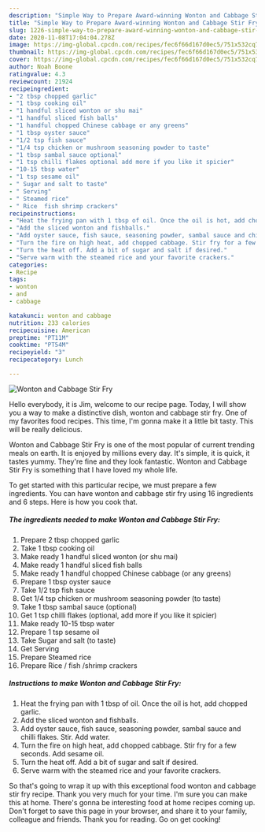 ```yaml
---
description: "Simple Way to Prepare Award-winning Wonton and Cabbage Stir Fry"
title: "Simple Way to Prepare Award-winning Wonton and Cabbage Stir Fry"
slug: 1226-simple-way-to-prepare-award-winning-wonton-and-cabbage-stir-fry
date: 2020-11-08T17:04:04.278Z
image: https://img-global.cpcdn.com/recipes/fec6f66d167d0ec5/751x532cq70/wonton-and-cabbage-stir-fry-recipe-main-photo.jpg
thumbnail: https://img-global.cpcdn.com/recipes/fec6f66d167d0ec5/751x532cq70/wonton-and-cabbage-stir-fry-recipe-main-photo.jpg
cover: https://img-global.cpcdn.com/recipes/fec6f66d167d0ec5/751x532cq70/wonton-and-cabbage-stir-fry-recipe-main-photo.jpg
author: Noah Boone
ratingvalue: 4.3
reviewcount: 21924
recipeingredient:
- "2 tbsp chopped garlic"
- "1 tbsp cooking oil"
- "1 handful sliced wonton or shu mai"
- "1 handful sliced fish balls"
- "1 handful chopped Chinese cabbage or any greens"
- "1 tbsp oyster sauce"
- "1/2 tsp fish sauce"
- "1/4 tsp chicken or mushroom seasoning powder to taste"
- "1 tbsp sambal sauce optional"
- "1 tsp chilli flakes optional add more if you like it spicier"
- "10-15 tbsp water"
- "1 tsp sesame oil"
- " Sugar and salt to taste"
- " Serving"
- " Steamed rice"
- " Rice  fish shrimp crackers"
recipeinstructions:
- "Heat the frying pan with 1 tbsp of oil. Once the oil is hot, add chopped garlic."
- "Add the sliced wonton and fishballs."
- "Add oyster sauce, fish sauce, seasoning powder, sambal sauce and chilli flakes. Stir. Add water."
- "Turn the fire on high heat, add chopped cabbage. Stir fry for a few seconds. Add sesame oil."
- "Turn the heat off. Add a bit of sugar and salt if desired."
- "Serve warm with the steamed rice and your favorite crackers."
categories:
- Recipe
tags:
- wonton
- and
- cabbage

katakunci: wonton and cabbage 
nutrition: 233 calories
recipecuisine: American
preptime: "PT11M"
cooktime: "PT54M"
recipeyield: "3"
recipecategory: Lunch

---
```



![Wonton and Cabbage Stir Fry](https://img-global.cpcdn.com/recipes/fec6f66d167d0ec5/751x532cq70/wonton-and-cabbage-stir-fry-recipe-main-photo.jpg)

Hello everybody, it is Jim, welcome to our recipe page. Today, I will show you a way to make a distinctive dish, wonton and cabbage stir fry. One of my favorites food recipes. This time, I'm gonna make it a little bit tasty. This will be really delicious.



Wonton and Cabbage Stir Fry is one of the most popular of current trending meals on earth. It is enjoyed by millions every day. It's simple, it is quick, it tastes yummy. They're fine and they look fantastic. Wonton and Cabbage Stir Fry is something that I have loved my whole life.


To get started with this particular recipe, we must prepare a few ingredients. You can have wonton and cabbage stir fry using 16 ingredients and 6 steps. Here is how you cook that.

<!--inarticleads1-->

##### The ingredients needed to make Wonton and Cabbage Stir Fry:

1. Prepare 2 tbsp chopped garlic
1. Take 1 tbsp cooking oil
1. Make ready 1 handful sliced wonton (or shu mai)
1. Make ready 1 handful sliced fish balls
1. Make ready 1 handful chopped Chinese cabbage (or any greens)
1. Prepare 1 tbsp oyster sauce
1. Take 1/2 tsp fish sauce
1. Get 1/4 tsp chicken or mushroom seasoning powder (to taste)
1. Take 1 tbsp sambal sauce (optional)
1. Get 1 tsp chilli flakes (optional, add more if you like it spicier)
1. Make ready 10-15 tbsp water
1. Prepare 1 tsp sesame oil
1. Take  Sugar and salt (to taste)
1. Get  Serving
1. Prepare  Steamed rice
1. Prepare  Rice / fish /shrimp crackers




<!--inarticleads2-->

##### Instructions to make Wonton and Cabbage Stir Fry:

1. Heat the frying pan with 1 tbsp of oil. Once the oil is hot, add chopped garlic.
1. Add the sliced wonton and fishballs.
1. Add oyster sauce, fish sauce, seasoning powder, sambal sauce and chilli flakes. Stir. Add water.
1. Turn the fire on high heat, add chopped cabbage. Stir fry for a few seconds. Add sesame oil.
1. Turn the heat off. Add a bit of sugar and salt if desired.
1. Serve warm with the steamed rice and your favorite crackers.




So that's going to wrap it up with this exceptional food wonton and cabbage stir fry recipe. Thank you very much for your time. I'm sure you can make this at home. There's gonna be interesting food at home recipes coming up. Don't forget to save this page in your browser, and share it to your family, colleague and friends. Thank you for reading. Go on get cooking!
